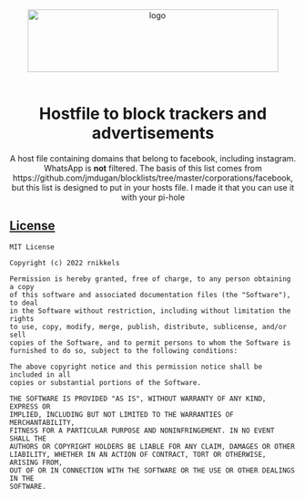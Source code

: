 <div align="center">  
  <img width="440" height="110" src="https://github.com/rnikkels/facebookblocklist.git/images/blacklist-logo.png" alt="logo" />
</div>
&nbsp;
&nbsp;

<div align="center">
  <h1>Hostfile to block trackers and advertisements</h1> 
</div>

</div>
<div align="center">
A host file containing domains that belong to facebook, including instagram. WhatsApp is <b>not</b> filtered. The basis of this list comes from https://github.com/jmdugan/blocklists/tree/master/corporations/facebook, but this list is designed to put in your hosts file. I made it that you can use it with your pi-hole
</div>

## <ins>License</ins>     
```
MIT License

Copyright (c) 2022 rnikkels

Permission is hereby granted, free of charge, to any person obtaining a copy
of this software and associated documentation files (the "Software"), to deal
in the Software without restriction, including without limitation the rights
to use, copy, modify, merge, publish, distribute, sublicense, and/or sell
copies of the Software, and to permit persons to whom the Software is
furnished to do so, subject to the following conditions:

The above copyright notice and this permission notice shall be included in all
copies or substantial portions of the Software.

THE SOFTWARE IS PROVIDED "AS IS", WITHOUT WARRANTY OF ANY KIND, EXPRESS OR
IMPLIED, INCLUDING BUT NOT LIMITED TO THE WARRANTIES OF MERCHANTABILITY,
FITNESS FOR A PARTICULAR PURPOSE AND NONINFRINGEMENT. IN NO EVENT SHALL THE
AUTHORS OR COPYRIGHT HOLDERS BE LIABLE FOR ANY CLAIM, DAMAGES OR OTHER
LIABILITY, WHETHER IN AN ACTION OF CONTRACT, TORT OR OTHERWISE, ARISING FROM,
OUT OF OR IN CONNECTION WITH THE SOFTWARE OR THE USE OR OTHER DEALINGS IN THE
SOFTWARE.
```
